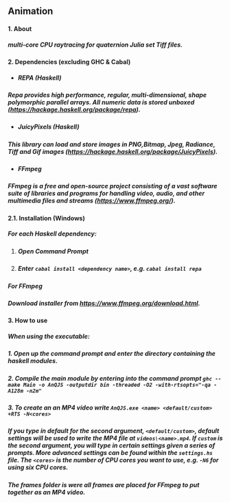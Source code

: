 ## Animation

#### 1. About 

##### multi-core CPU raytracing for quaternion Julia set Tiff files. 

#### 2. Dependencies (excluding GHC & Cabal) 

- ##### REPA (Haskell)
##### Repa provides high performance, regular, multi-dimensional, shape polymorphic parallel arrays. All numeric data is stored unboxed (https://hackage.haskell.org/package/repa).

- ##### JuicyPixels (Haskell)
##### This library can load and store images in PNG,Bitmap, Jpeg, Radiance, Tiff and Gif images (https://hackage.haskell.org/package/JuicyPixels).

- ##### FFmpeg
##### FFmpeg is a free and open-source project consisting of a vast software suite of libraries and programs for handling video, audio, and other multimedia files and streams (https://www.ffmpeg.org/).

#### 2.1. Installation (Windows)
##### For each Haskell dependency: 
1. ##### Open Command Prompt 
2. ##### Enter ` cabal install <dependency name> `, e.g. ` cabal install repa `

##### For FFmpeg
##### Download installer from https://www.ffmpeg.org/download.html.

#### 3. How to use 

##### When using the executable:
##### 1. Open up the command prompt and enter the directory containing the haskell modules.
##### 2. Compile the main module by entering into the command prompt `ghc --make Main -o AnQJS -outputdir bin -threaded -O2 -with-rtsopts="-qa -A128m -n2m"` 
##### 3. To create an an MP4 video write ` AnQJS.exe <name> <default/custom> +RTS -N<cores> `

##### If you type in default for the second argument, ` <default/custom> `, default settings will be used to write the MP4 file at ` videos\<name>.mp4 `. If ` custom ` is the second argument, you will type in certain settings given a series of prompts. More advanced settings can be found within the ` settings.hs ` file. The ` <cores> ` is the number of CPU cores you want to use, e.g. ` -N6 ` for using six CPU cores. 
##### The frames folder is were all frames are placed for FFmpeg to put together as an MP4 video. 

